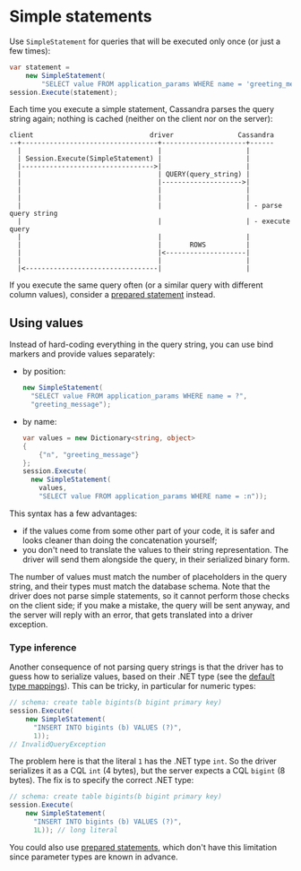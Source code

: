 # Simple statements

Use `SimpleStatement` for queries that will be executed only once (or just a few times):

```csharp
var statement =
    new SimpleStatement(
        "SELECT value FROM application_params WHERE name = 'greeting_message'");
session.Execute(statement);
```

Each time you execute a simple statement, Cassandra parses the query string again; nothing is cached (neither on the client nor on the server):

```ditaa
client                             driver                Cassandra
--+----------------------------------+---------------------+------
  |                                  |                     |
  | Session.Execute(SimpleStatement) |                     |
  |--------------------------------->|                     |
  |                                  | QUERY(query_string) |
  |                                  |-------------------->|
  |                                  |                     |
  |                                  |                     |
  |                                  |                     | - parse query string
  |                                  |                     | - execute query
  |                                  |                     |
  |                                  |       ROWS          |
  |                                  |<--------------------|
  |                                  |                     |
  |<---------------------------------|                     |
```

If you execute the same query often (or a similar query with different column values), consider a
[prepared statement](../prepared/) instead.

## Using values

Instead of hard-coding everything in the query string, you can use bind markers and provide values
separately:

* by position:

    ```csharp
    new SimpleStatement(
      "SELECT value FROM application_params WHERE name = ?", 
      "greeting_message");
    ```

* by name:

    ```csharp
    var values = new Dictionary<string, object>
    {
        {"n", "greeting_message"}
    };
    session.Execute(
      new SimpleStatement(
        values,
        "SELECT value FROM application_params WHERE name = :n"));
    ```

This syntax has a few advantages:

* if the values come from some other part of your code, it is safer and looks cleaner than doing the concatenation yourself;
* you don't need to translate the values to their string representation. The driver will send them alongside the query, in their serialized binary form.

The number of values must match the number of placeholders in the query string, and their types must match the database schema. Note that the driver does not parse simple statements, so it cannot perform those checks on the client side; if you make a mistake, the query will be sent anyway, and the server will reply with an error, that gets translated into a driver exception.

### Type inference

Another consequence of not parsing query strings is that the driver has to guess how to serialize values, based on their .NET type (see the [default type mappings](../../../datatypes)).
This can be tricky, in particular for numeric types:

```csharp
// schema: create table bigints(b bigint primary key)
session.Execute(
    new SimpleStatement(
      "INSERT INTO bigints (b) VALUES (?)",
      1));
// InvalidQueryException
```

The problem here is that the literal `1` has the .NET type `int`. So the driver serializes it as a CQL `int` (4 bytes), but the server expects a CQL `bigint` (8 bytes). The fix is to specify the correct .NET type:

```csharp
// schema: create table bigints(b bigint primary key)
session.Execute(
    new SimpleStatement(
      "INSERT INTO bigints (b) VALUES (?)",
      1L)); // long literal
```

You could also use [prepared statements](../prepared/), which don't have this limitation since parameter types are known in advance.

[SimpleStatement]: https://docs.datastax.com/en/drivers/java/4.6/com/datastax/oss/driver/api/core/cql/SimpleStatement.html
[SimpleStatement.newInstance()]: https://docs.datastax.com/en/drivers/java/4.6/com/datastax/oss/driver/api/core/cql/SimpleStatement.html#newInstance-java.lang.String-
[SimpleStatement.builder()]: https://docs.datastax.com/en/drivers/java/4.6/com/datastax/oss/driver/api/core/cql/SimpleStatement.html#builder-java.lang.String-
